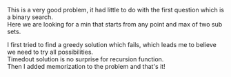 This is a very good problem, it had little to do with the first question which is a binary search.\
Here we are looking for a min that starts from any point and max of two sub sets.

I first tried to find a greedy solution which fails, which leads me to believe we need to try all possibilities.\
Timedout solution is no surprise for recursion function.\
Then I added memorization to the problem and that's it!
